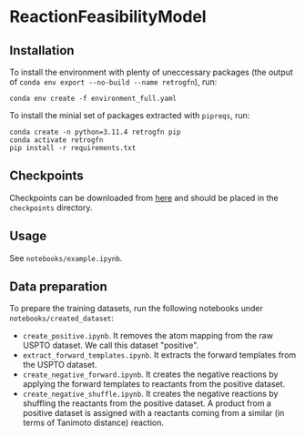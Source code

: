 # ReactionFeasibilityModel

## Installation
To install the environment with plenty of uneccessary packages (the output of `conda env export --no-build --name retrogfn`), run:
````
conda env create -f environment_full.yaml
````

To install the minial set of packages extracted with `pipreqs`, run:

````
conda create -n python=3.11.4 retrogfn pip
conda activate retrogfn
pip install -r requirements.txt
````

## Checkpoints
Checkpoints can be downloaded from [here](https://ujchmura-my.sharepoint.com/:f:/g/personal/piotr_gainski_doctoral_uj_edu_pl/EhHNt1xE009Eh6YI6z8b9KUBT6-2C-lsOTX5I0EWLk4lnw?e=9cPzl5) and should be placed in the `checkpoints` directory.

## Usage
See `notebooks/example.ipynb`.

## Data preparation
To prepare the training datasets, run the following notebooks under `notebooks/created_dataset`:
- `create_positive.ipynb`. It removes the atom mapping from the raw USPTO dataset. We call this dataset "positive".
- `extract_forward_templates.ipynb`. It extracts the forward templates from the USPTO dataset.
- `create_negative_forward.ipynb`. It creates the negative reactions by applying the forward templates to reactants from the positive dataset.
- `create_negative_shuffle.ipynb`. It creates the negative reactions by shuffling the reactants from the positive dataset. A product from a positive dataset is assigned with a reactants coming from a similar (in terms of Tanimoto distance) reaction.
